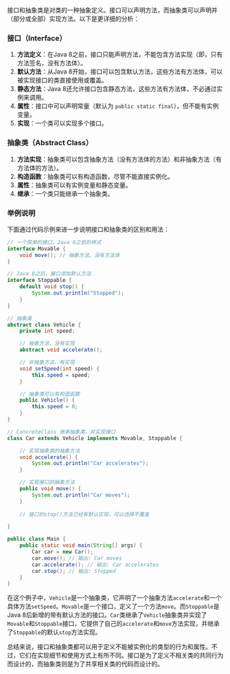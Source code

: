 接口和抽象类是对类的一种抽象定义。接口可以声明方法，而抽象类可以声明并（部分或全部）实现方法。以下是更详细的分析：

### 接口（Interface）

1. **方法定义**：在Java 8之前，接口只能声明方法，不能包含方法实现（即，只有方法签名，没有方法体）。
2. **默认方法**：从Java 8开始，接口可以包含默认方法，这些方法有方法体，可以被实现接口的类直接使用或覆盖。
3. **静态方法**：Java 8还允许接口包含静态方法，这些方法有方法体，不必通过实例来调用。
4. **属性**：接口中可以声明常量（默认为 `public static final`），但不能有实例变量。
5. **实现**：一个类可以实现多个接口。

### 抽象类（Abstract Class）

1. **方法实现**：抽象类可以包含抽象方法（没有方法体的方法）和非抽象方法（有方法体的方法）。
2. **构造函数**：抽象类可以有构造函数，尽管不能直接实例化。
3. **属性**：抽象类可以有实例变量和静态变量。
4. **继承**：一个类只能继承一个抽象类。

### 举例说明

下面通过代码示例来进一步说明接口和抽象类的区别和用法：

```java
// 一个简单的接口，Java 8之前的样式
interface Movable {
    void move(); // 抽象方法，没有方法体
}

// Java 8之后，接口添加默认方法
interface Stoppable {
    default void stop() {
        System.out.println("Stopped");
    }
}

// 抽象类
abstract class Vehicle {
    private int speed;

    // 抽象方法，没有实现
    abstract void accelerate();

    // 非抽象方法，有实现
    void setSpeed(int speed) {
        this.speed = speed;
    }

    // 抽象类可以有构造函数
    public Vehicle() {
        this.speed = 0;
    }
}

// ConcreteClass 继承抽象类，并实现接口
class Car extends Vehicle implements Movable, Stoppable {

    // 实现抽象类的抽象方法
    void accelerate() {
        System.out.println("Car accelerates");
    }

    // 实现接口的抽象方法
    public void move() {
        System.out.println("Car moves");
    }
    
    // 接口的stop()方法已经有默认实现，可以选择不覆盖

}

public class Main {
    public static void main(String[] args) {
        Car car = new Car();
        car.move(); // 输出: Car moves
        car.accelerate(); // 输出: Car accelerates
        car.stop(); // 输出: Stopped
    }
}
```

在这个例子中，`Vehicle`是一个抽象类，它声明了一个抽象方法`accelerate`和一个具体方法`setSpeed`。`Movable`是一个接口，定义了一个方法`move`。而`Stoppable`是Java 8后新增的带有默认方法的接口。`Car`类继承了`Vehicle`抽象类并实现了`Movable`和`Stoppable`接口，它提供了自己的`accelerate`和`move`方法实现，并继承了`Stoppable`的默认`stop`方法实现。

总结来说，接口和抽象类都可以用于定义不能被实例化的类型的行为和属性。不过，它们在实现细节和使用方式上有所不同。接口是为了定义不相关类的共同行为而设计的，而抽象类则是为了共享相关类的代码而设计的。
